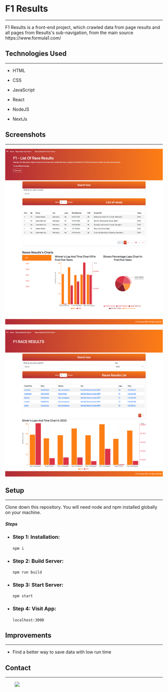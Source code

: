 <h1>F1 Results</h1>
<hr><p>F1 Results is a front-end project, which crawled data from page results and all pages from Results's sub-navigation, from the main source https://www.formula1.com/</p><h2>Technologies Used</h2>
<hr><ul>
<li>HTML</li>
</ul><ul>
<li>CSS</li>
</ul><ul>
<li>JavaScript</li>
</ul><ul>
<li>React</li>
</ul><ul>
<li>NodeJS</li>
</ul><ul>
<li>NextJs</li>
</ul><h2>Screenshots</h2>
<hr><p><img src="https://github.com/RubyDang/formula-1-race-results/blob/e0958d4465e0d6c1e0b5cd12d6ba29b29650eb8f/front-end/public/rrffy_page.png" alt=""></p><p><img src="https://github.com/RubyDang/formula-1-race-results/blob/e0958d4465e0d6c1e0b5cd12d6ba29b29650eb8f/front-end/public/rrby_page.png" alt=""></p><h2>Setup</h2>
<hr><p>Clone down this repository. You will need node and npm installed globally on your machine.</p><h5>Steps</h5><ul>
<li><h3>Step 1: Installation: </h3><p><code>npm i</code></p></li>
<li><h3>Step 2: Build Server: </h3><p><code>npm run build</code></p></li>
<li><h3>Step 3: Start Server: </h3><p><code>npm start</code></p></li>
<li><h3>Step 4: Visit App: </h3><p><code>localhost:3000</code></p></li>
</ul><h2>Improvements</h2>
<hr><ul>
<li>Find a better way to save data with low run time</li>
</ul><h2>Contact</h2>
<hr><p><span style="margin-right: 30px;"></span><a href="https://github.com/RubyDang"><img target="_blank" src="https://cdn.jsdelivr.net/gh/devicons/devicon/icons/github/github-original.svg" style="width: 10%;"></a></p>
